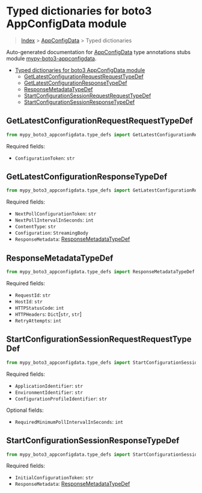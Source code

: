 <a id="typed-dictionaries-for-boto3-appconfigdata-module"></a>

# Typed dictionaries for boto3 AppConfigData module

> [Index](../README.md) > [AppConfigData](./README.md) > Typed dictionaries

Auto-generated documentation for
[AppConfigData](https://boto3.amazonaws.com/v1/documentation/api/latest/reference/services/appconfigdata.html#AppConfigData)
type annotations stubs module
[mypy-boto3-appconfigdata](https://pypi.org/project/mypy-boto3-appconfigdata/).

- [Typed dictionaries for boto3 AppConfigData module](#typed-dictionaries-for-boto3-appconfigdata-module)
  - [GetLatestConfigurationRequestRequestTypeDef](#getlatestconfigurationrequestrequesttypedef)
  - [GetLatestConfigurationResponseTypeDef](#getlatestconfigurationresponsetypedef)
  - [ResponseMetadataTypeDef](#responsemetadatatypedef)
  - [StartConfigurationSessionRequestRequestTypeDef](#startconfigurationsessionrequestrequesttypedef)
  - [StartConfigurationSessionResponseTypeDef](#startconfigurationsessionresponsetypedef)

<a id="getlatestconfigurationrequestrequesttypedef"></a>

## GetLatestConfigurationRequestRequestTypeDef

```python
from mypy_boto3_appconfigdata.type_defs import GetLatestConfigurationRequestRequestTypeDef
```

Required fields:

- `ConfigurationToken`: `str`

<a id="getlatestconfigurationresponsetypedef"></a>

## GetLatestConfigurationResponseTypeDef

```python
from mypy_boto3_appconfigdata.type_defs import GetLatestConfigurationResponseTypeDef
```

Required fields:

- `NextPollConfigurationToken`: `str`
- `NextPollIntervalInSeconds`: `int`
- `ContentType`: `str`
- `Configuration`: `StreamingBody`
- `ResponseMetadata`:
  [ResponseMetadataTypeDef](./type_defs.md#responsemetadatatypedef)

<a id="responsemetadatatypedef"></a>

## ResponseMetadataTypeDef

```python
from mypy_boto3_appconfigdata.type_defs import ResponseMetadataTypeDef
```

Required fields:

- `RequestId`: `str`
- `HostId`: `str`
- `HTTPStatusCode`: `int`
- `HTTPHeaders`: `Dict`\[`str`, `str`\]
- `RetryAttempts`: `int`

<a id="startconfigurationsessionrequestrequesttypedef"></a>

## StartConfigurationSessionRequestRequestTypeDef

```python
from mypy_boto3_appconfigdata.type_defs import StartConfigurationSessionRequestRequestTypeDef
```

Required fields:

- `ApplicationIdentifier`: `str`
- `EnvironmentIdentifier`: `str`
- `ConfigurationProfileIdentifier`: `str`

Optional fields:

- `RequiredMinimumPollIntervalInSeconds`: `int`

<a id="startconfigurationsessionresponsetypedef"></a>

## StartConfigurationSessionResponseTypeDef

```python
from mypy_boto3_appconfigdata.type_defs import StartConfigurationSessionResponseTypeDef
```

Required fields:

- `InitialConfigurationToken`: `str`
- `ResponseMetadata`:
  [ResponseMetadataTypeDef](./type_defs.md#responsemetadatatypedef)
